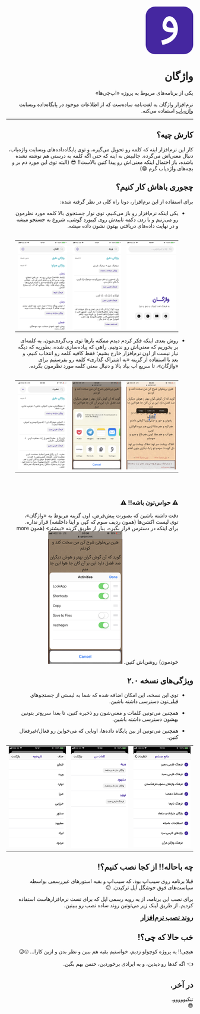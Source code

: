 <p dir='rtl'>
  <img src='./Images/VLogo.png' width='128px' height='128px' style='border-radius: 20%;'/>
</p>

<h1 dir='rtl'>واژگان</h1>
<p dir='rtl'>یکی از برنامه‌های مربوط به پروژه «اپ‌چی‌ها»</p>
<p dir='rtl'>
نرم‌افزار واژگان یه لغت‌نامه ساده‌ست که از اطلاعات موجود در پایگاه‌داده وبسایت 
<a href='http://vajehyab.com/'>واژه‌یاب</a>
استفاده می‌کنه.
</p>
<hr>

<h2 dir='rtl'>کارش چیه؟</h2>
<p dir='rtl'>
کار این نرم‌افزار اینه که کلمه رو تحویل می‌گیره، و توی پایگاه‌داده‌های وبسایت واژه‌یاب، دنبال معنی‌اش می‌گرده. جالبیش به اینه که حتی اگه کلمه به درستی هم نوشته نشده باشده، باز احتمال اینکه معنی‌اش رو پیدا کنین بالاست!! 😎 (البته توی این مورد دم بر و بچه‌های واژه‌یاب گرم 😁)
</p>

<h2 dir='rtl'>چجوری باهاش کار کنیم؟</h2>
<p dir='rtl'>
برای استفاده از این نرم‌افزار، دوتا راه کلی در نظر گرفته شده:

<ul dir='rtl'>
  <li>
    <p>یکی اینکه نرم‌افزار رو باز می‌کنیم، توی نوار جستجوی بالا کلمه مورد نظرمون رو می‌زنیم و با زدن دکمه تاییدش روی کیبورد گوشی، شروع به جستجو میشه و در نهایت داده‌های دریافتی بهتون نشون داده میشه.
    <br>
    <br>
    <table>
      <tr>
        <td>
          <img src='./Images/V2/01.PNG'/>
        </td>
        <td>
          <img src='./Images/V2/03.PNG'/>
        </td>
        <td>
          <img src='./Images/V2/04.PNG'/>
        </td>
      </tr>
    </table>
    </p>
  </li>
  <li>
    <p>روش بعدی اینکه فکر کردم دیدم ممکنه بارها توی وب‌گردی‌مون، یه کلمه‌ای بر بخوریم که معنی‌اش رو ندونیم. راهی که پیاده‌سازی شده، بطوریه که دیگه نیاز نیست از اون نرم‌افزار خارج بشیم؛ فقط کافیه کلمه رو انتخاب کنیم، و بعد با استفاده از گزینه «به اشتراک گذاری» کلمه رو بفرستیم برای «واژگان»، تا سریع اپ بیاد بالا و دنبال معنی کلمه مورد نظرمون بگرده.
    <br/>
    <br/>
    <table>
      <tr>
        <td>
          <img src='./Images/V2/09.PNG'/>
        </td>
        <td>
          <img src='./Images/V2/10.PNG'/>
        </td>
        <td>
          <img src='./Images/V2/12.PNG'/>
        </td>
      </tr>
    </table>
    <br/>
    <br/>
    <h3>⚠️ حواس‌تون باشه!! ⚠️</h3>
    دقت داشته باشین که بصورت پیش‌فرض، اون گزینه مربوط به «واژگان»، توی لیست اکشن‌ها (همون ردیف سوم که کپی و اینا داخلشه)
    قرار نداره. برای اینکه در دسترس قرار بگیره، یبار از طریق گزینه «بیشتر» (همون more خودمون) روشن‌اش کنین.
    <img src='./Images/V2/11.PNG' width='200' />
    </p>
  </li>
</ul>
</p>

<h2 dir='rtl'>ویژگی‌های نسخه ۲.۰</h2>
<p dir='rtl'>
  <ul dir='rtl'>
    <li>
    <p>توی این نسخه، این امکان اضافه شده که شما به لیستی از جستجوهای قبلی‌تون دسترسی داشته باشین.
    </p>
    </li>
    <li>
    <p>همچنین می‌تونین کلمات و معنی‌شون رو ذخیره کنین، تا بعدا سریع‌تر بتونین بهشون دسترسی داشته باشین.
    </p>
    </li>
    <li>
    <p>همچنین می‌تونین از بین پایگاه داده‌ها، اونایی که می‌خواین رو فعال/غیرفعال کنین.
    </p>
    </li>
  </ul>
  <table>
    <tr>
      <td>
        <img src='./Images/V2/05.PNG'/>
      </td>
      <td>
        <img src='./Images/V2/06.PNG'/>
      </td>
      <td>
        <img src='./Images/V2/08.PNG'/>
      </td>
    </tr>
  </table>
</p>

<h2 dir='rtl'>چه باحاله!! از کجا نصب کنیم؟!</h2>
<p dir='rtl'>
قبلا برنامه روی سیب‌اپ بود، که سیب‌اپ و بقیه استورهای غیررسمی بواسطه سیاست‌های فوق خوشگل اپل ترکیدن. 😕
</p>
<p dir='rtl'>
برای نصب این برنامه، از یه رویه رسمی اپل که برای تست نرم‌افزارهاست استفاده کردیم. از طریق لینک زیر می‌تونین روند ساده نصب رو ببینین.

</p>
<p dir='rtl'>
<a href='./Download.md' style='font-size: large;'><b>روند نصب نرم‌افزار</b></a>
</p>

<h2 dir='rtl'>خب حالا که چی؟!</h2>
<p dir='rtl'>
هیچی!! یه پروژه کوچولو زدیم، خواستیم بقیه هم ببین و نظر بدن و ازین کارا... 🙄😕
</p>
<p dir='rtl'>
👈 اگه کدها رو دیدین، و به ایرادی برخوردین، حتمن بهم بگین.
</p>

<h2 dir='rtl'>در آخر.</h2>
<p dir='rtl'>
تنکیووووو.
<br>
😎
</p>

